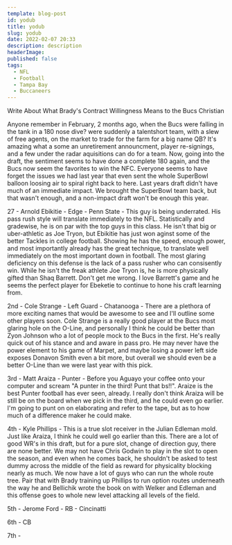 ```yaml
---
template: blog-post
id: yodub
title: yodub 
slug: yodub
date: 2022-02-07 20:33
description: description
headerImage: 
published: false
tags: 
  - NFL
  - Football
  - Tampa Bay
  - Buccaneers
---
```


Write About
What Brady's Contract Willingness Means to the Bucs
Christian

Anyone remember in February, 2 months ago, when the Bucs were falling in the tank in a 180 nose dive? were suddenly a talentshort team, with a slew of free agents, on the market to trade for the farm for a big name QB? It's amazing what a some an unretirement announcment, player re-signings, and a few under the radar aquisitions can do for a team. Now, going into the draft, the sentiment seems to have done a complete 180 again, and the Bucs now seem the favorites to win the NFC. Everyone seems to have forget the issues we had last year that even sent the whole SuperBowl balloon loosing air to spiral right back to here. Last years draft didn't have much of an immediate impact. We brought the SuperBowl team back, but that wasn't enough, and a non-impact draft won't be enough this year.

27 - Arnold Ebikitie - Edge - Penn State - This guy is being underrated. His pass rush style will translate immediately to the NFL. Statistically and gradewise, he is on par with the top guys in this class. He isn't that big or uber-athletic as Joe Tryon, but Ebikitie has just won aginst some of the better Tackles in college football. Showing he has the speed, enough power, and most importantly already has the great technique, to translate well immediately on the most important down in football. The most glaring deficiency on this defense is the lack of a pass rusher who can consisently win.  While he isn't the freak athlete Joe Tryon is, he is more physically gifted than Shaq Barrett. Don't get me wrong. I love Barrett's game and he seems the perfect player for Ebeketie to continue to hone his craft learning from. 

2nd - Cole Strange - Left Guard - Chatanooga - There are a plethora of more exciting names that would be awesome to see and I'll outline some other players soon. Cole Strange is a really good player at the Bucs most glaring hole on the O-Line, and personally I think he could be better than Zyon Johnson who a lot of people mock to the Bucs in the first. He's really quick out of his stance and and aware in pass pro. He may never have the power element to his game of Marpet, and maybe losing a power left side exposes Donavon Smith even a bit more, but overall we should even be a better O-Line than we were last year with this pick. 

3rd - Matt Araiza - Punter - Before you Aguayo your coffee onto your computer and scream "A punter in the third! Punt that bs!!". Araize is the best Punter football has ever seen, already. I really don't think Araiza will be still be on the board when we pick in the third, and he could even go earlier. I'm going to punt on on elaborating and refer to the tape, but as to how much of a difference maker he could make.  

4th - Kyle Phillips - This is a true slot receiver in the Julian Edleman mold. Just like Araiza, I think he could well go earlier than this. There are a lot of good WR's in this draft, but for a pure slot, change of direction guy, there are none better. We may not have Chris Godwin to play in the slot to open the season, and even when he comes back, he shouldn't be asked to test dummy across the middle of the field as reward for physicality blocking nearly as much. We now have a lot of guys who can run the whole route tree. Pair that with Brady training up Phillips to run option routes underneath the way he and Bellichik wrote the book on with Welker and Edleman and this offense goes to whole new level attacking all levels of the field. 

5th - Jerome Ford - RB - Cincinatti

6th - CB 

7th - 

